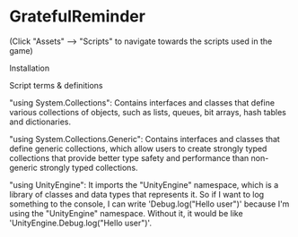 # GratefulReminder

(Click "Assets" --> "Scripts" to navigate towards the scripts used in the game)

Installation



Script terms & definitions

"using System.Collections": Contains interfaces and classes that define various collections of objects, such as lists, queues, bit arrays, hash tables and dictionaries.

"using System.Collections.Generic": Contains interfaces and classes that define generic collections, which allow users to create strongly typed collections that provide better type safety and performance than non-generic strongly typed collections.

"using UnityEngine": It imports the "UnityEngine" namespace, which is a library of classes and data types that represents it. So if I want to log something to the console, I can write 'Debug.log("Hello user")' because I'm using the "UnityEngine" namespace. Without it, it would be like 'UnityEngine.Debug.log("Hello user")'.
